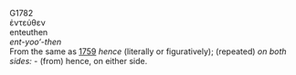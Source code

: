<body>
  <p>G1782<br>  ἐντεύθεν  <br> enteuthen  <br><i>ent-yoo‘-then </i><br>From the same as <a href="g1759.htm">1759</a>  <i>hence</i> (literally or figuratively); (repeated) <i>on</i> <i>both</i> <i>sides:</i> - (from) hence, on either side.<br></p>
 </body>